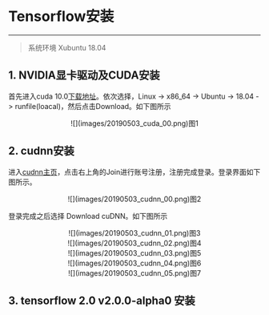 # Tensorflow安装
---
> 系统环境 Xubuntu 18.04

## 1. NVIDIA显卡驱动及CUDA安装
首先进入cuda 10.0[下载地址](https://developer.nvidia.com/cuda-10.0-download-archive)。依次选择，Linux -> x86_64 -> Ubuntu -> 18.04 -> runfile(loacal)，然后点击Download。如下图所示

 <div align="center">![](images/20190503_cuda_00.png)图1</div>

## 2. cudnn安装
进入[cudnn主页](https://developer.nvidia.com/cudnn)，点击右上角的Join进行账号注册，注册完成登录。登录界面如下图所示。

 <center>![](images/20190503_cudnn_00.png)图2</center>

登录完成之后选择 Download cuDNN。如下图所示

 <div align="center">![](images/20190503_cudnn_01.png)图3</div>

 <div align="center">![](images/20190503_cudnn_02.png)图4</div>

 <div align="center">![](images/20190503_cudnn_03.png)图5</div>

 <div align="center">![](images/20190503_cudnn_04.png)图6</div>

 <div align="center">![](images/20190503_cudnn_05.png)图7</div>

## 3. tensorflow 2.0 v2.0.0-alpha0 安装